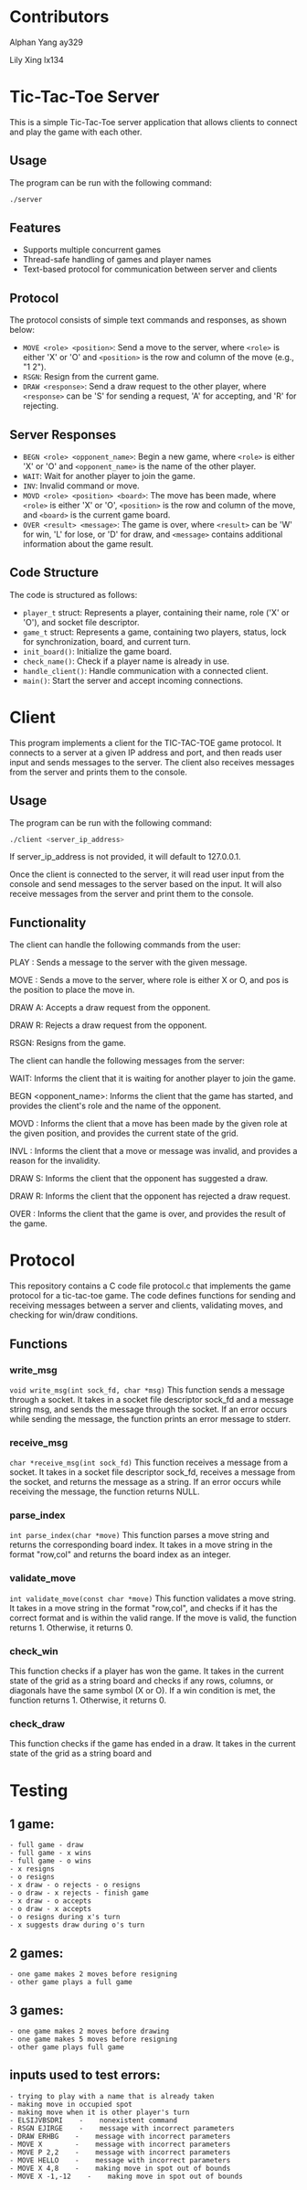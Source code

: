 # Contributors
Alphan Yang ay329

Lily Xing lx134

# Tic-Tac-Toe Server

This is a simple Tic-Tac-Toe server application that allows clients to connect and play the game with each other.

## Usage

The program can be run with the following command:

```bash
./server
```

## Features

- Supports multiple concurrent games
- Thread-safe handling of games and player names
- Text-based protocol for communication between server and clients

## Protocol

The protocol consists of simple text commands and responses, as shown below:

- `MOVE <role> <position>`: Send a move to the server, where `<role>` is either 'X' or 'O' and `<position>` is the row and column of the move (e.g., "1 2").
- `RSGN`: Resign from the current game.
- `DRAW <response>`: Send a draw request to the other player, where `<response>` can be 'S' for sending a request, 'A' for accepting, and 'R' for rejecting.

## Server Responses

- `BEGN <role> <opponent_name>`: Begin a new game, where `<role>` is either 'X' or 'O' and `<opponent_name>` is the name of the other player.
- `WAIT`: Wait for another player to join the game.
- `INV`: Invalid command or move.
- `MOVD <role> <position> <board>`: The move has been made, where `<role>` is either 'X' or 'O', `<position>` is the row and column of the move, and `<board>` is the current game board.
- `OVER <result> <message>`: The game is over, where `<result>` can be 'W' for win, 'L' for lose, or 'D' for draw, and `<message>` contains additional information about the game result.

## Code Structure

The code is structured as follows:

- `player_t` struct: Represents a player, containing their name, role ('X' or 'O'), and socket file descriptor.
- `game_t` struct: Represents a game, containing two players, status, lock for synchronization, board, and current turn.
- `init_board()`: Initialize the game board.
- `check_name()`: Check if a player name is already in use.
- `handle_client()`: Handle communication with a connected client.
- `main()`: Start the server and accept incoming connections.

# Client

This program implements a client for the TIC-TAC-TOE game protocol. It connects to a server at a given IP address and port, and then reads user input and sends messages to the server. The client also receives messages from the server and prints them to the console.

## Usage

The program can be run with the following command:

```bash
./client <server_ip_address>
```
If server_ip_address is not provided, it will default to 127.0.0.1.

Once the client is connected to the server, it will read user input from the console and send messages to the server based on the input. It will also receive messages from the server and print them to the console.

## Functionality
The client can handle the following commands from the user:

PLAY <message>: Sends a message to the server with the given message.
  
MOVE <role> <pos>: Sends a move to the server, where role is either X or O, and pos is the position to place the move in.
  
DRAW A: Accepts a draw request from the opponent.
  
DRAW R: Rejects a draw request from the opponent.
  
RSGN: Resigns from the game.
  
The client can handle the following messages from the server:

WAIT: Informs the client that it is waiting for another player to join the game.
  
BEGN <role> <opponent_name>: Informs the client that the game has started, and provides the client's role and the name of the opponent.
  
MOVD <role> <pos> <grid>: Informs the client that a move has been made by the given role at the given position, and provides the current state of the grid.
  
INVL <reason>: Informs the client that a move or message was invalid, and provides a reason for the invalidity.
  
DRAW S: Informs the client that the opponent has suggested a draw.
  
DRAW R: Informs the client that the opponent has rejected a draw request.
  
OVER <result>: Informs the client that the game is over, and provides the result of the game.
  

# Protocol

This repository contains a C code file protocol.c that implements the game protocol for a tic-tac-toe game. The code defines functions for sending and receiving messages between a server and clients, validating moves, and checking for win/draw conditions.

## Functions

### write_msg
```void write_msg(int sock_fd, char *msg)```
This function sends a message through a socket. It takes in a socket file descriptor sock_fd and a message string msg, and sends the message through the socket. If an error occurs while sending the message, the function prints an error message to stderr.

### receive_msg
```char *receive_msg(int sock_fd)```
This function receives a message from a socket. It takes in a socket file descriptor sock_fd, receives a message from the socket, and returns the message as a string. If an error occurs while receiving the message, the function returns NULL.

### parse_index
```int parse_index(char *move)```
This function parses a move string and returns the corresponding board index. It takes in a move string in the format "row,col" and returns the board index as an integer.

### validate_move
```int validate_move(const char *move)```
This function validates a move string. It takes in a move string in the format "row,col", and checks if it has the correct format and is within the valid range. If the move is valid, the function returns 1. Otherwise, it returns 0.

### check_win
This function checks if a player has won the game. It takes in the current state of the grid as a string board and checks if any rows, columns, or diagonals have the same symbol (X or O). If a win condition is met, the function returns 1. Otherwise, it returns 0.

### check_draw
This function checks if the game has ended in a draw. It takes in the current state of the grid as a string board and

# Testing

## 1 game:
    - full game - draw
    - full game - x wins
    - full game - o wins
    - x resigns
    - o resigns
    - x draw - o rejects - o resigns
    - o draw - x rejects - finish game
    - x draw - o accepts
    - o draw - x accepts
    - o resigns during x's turn
    - x suggests draw during o's turn
## 2 games:
    - one game makes 2 moves before resigning
    - other game plays a full game
## 3 games:
    - one game makes 2 moves before drawing
    - one game makes 5 moves before resigning
    - other game plays full game
## inputs used to test errors:
    - trying to play with a name that is already taken
    - making move in occupied spot
    - making move when it is other player's turn
    - ELSIJVBSDRI    -    nonexistent command
    - RSGN EJIRGE    -    message with incorrect parameters
    - DRAW ERHBG    -    message with incorrect parameters
    - MOVE X        -    message with incorrect parameters
    - MOVE P 2,2    -    message with incorrect parameters
    - MOVE HELLO    -    message with incorrect parameters
    - MOVE X 4,8    -    making move in spot out of bounds
    - MOVE X -1,-12    -    making move in spot out of bounds
